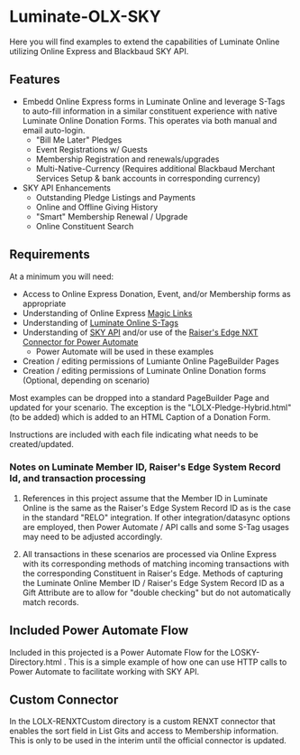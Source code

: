 # Luminate-OLX-SKY
Here you will find examples to extend the capabilities of Luminate Online utilizing Online Express and Blackbaud SKY API.  

## Features
* Embedd Online Express forms in Luminate Online and leverage S-Tags to auto-fill information in a similar constituent experience with native Luminate Online Donation Forms.  This operates via both manual and email auto-login. 
  * "Bill Me Later" Pledges
  * Event Registrations w/ Guests
  * Membership Registration and renewals/upgrades
  * Multi-Native-Currency \(Requires additional Blackbaud Merchant Services Setup & bank accounts in corresponding currency\) 
* SKY API Enhancements
  * Outstanding Pledge Listings and Payments
  * Online and Offline Giving History
  * "Smart" Membership Renewal / Upgrade
  * Online Constituent Search

## Requirements
At a minimum you will need:
* Access to Online Express Donation, Event, and/or Membership forms as appropriate
* Understanding of Online Express [Magic Links](https://webfiles.blackbaud.com/files/support/helpfiles/onlineexpress/online-help/Content/donations-magic-links.html)
* Understanding of [Luminate Online S-Tags](https://www.blackbaud.com/support/howto/coveo/luminate-online/Subsystems/S-Tags/Concepts/Admin_S-Tags.html)
* Understanding of [SKY API](https://developer.blackbaud.com/skyapi) and/or use of the [Raiser's Edge NXT Connector for Power Automate](https://docs.blackbaud.com/microsoft-connectors-docs/microsoft-power-platform)
  * Power Automate will be used in these examples
* Creation / editing permissions of Lumiante Online PageBuilder Pages
* Creation / editing permissions of Luminate Online Donation forms \(Optional, depending on scenario\)

Most examples can be dropped into a standard PageBuilder Page and updated for your scenario.  The exception is the "LOLX-Pledge-Hybrid.html" \(to be added\) which is added to an HTML Caption of a Donation Form.  

Instructions are included with each file indicating what needs to be created/updated. 

### Notes on Luminate Member ID, Raiser's Edge System Record Id, and transaction processing
1. References in this project assume that the Member ID in Luminate Online is the same as the Raiser's Edge System Record ID as is the case in the standard "RELO" integration.  If other integration/datasync options are employed, then Power Automate / API calls and some S-Tag usages may need to be adjusted accordingly. 

2. All transactions in these scenarios are processed via Online Express with its corresponding methods of matching incoming transactions with the corresponding Constituent in Raiser's Edge. Methods of capturing the Luminate Online Member ID / Raiser's Edge System Record ID as a Gift Attribute are to allow for "double checking" but do not automatically match records. 

## Included Power Automate Flow
Included in this projected is a Power Automate Flow for the LOSKY-Directory.html .  This is a simple example of how one can use HTTP calls to Power Automate to facilitate working with SKY API. 

## Custom Connector
In the LOLX-RENXTCustom directory is a custom RENXT connector that enables the sort field in List Gits and access to Membership information.  This is only to be used in the interim until the official connector is updated.  